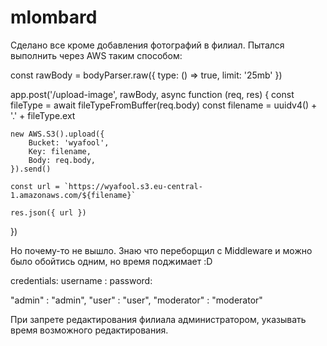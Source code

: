 # mlombard

Сделано все кроме добавления фотографий в филиал. Пытался выполнить через AWS таким способом:

const rawBody = bodyParser.raw({
    type: () => true,
    limit: '25mb'
})

app.post('/upload-image', rawBody, async function (req, res) {
    const fileType = await fileTypeFromBuffer(req.body)
    const filename = uuidv4() + '.' + fileType.ext

    new AWS.S3().upload({
        Bucket: 'wyafool',
        Key: filename,
        Body: req.body,
    }).send()

    const url = `https://wyafool.s3.eu-central-1.amazonaws.com/${filename}`

    res.json({ url })
})

Но почему-то не вышло.
Знаю что переборщил с Middleware и можно было обойтись одним, но время поджимает :D

credentials:
username : password:

"admin" : "admin",
"user" : "user",
"moderator" : "moderator" 

При запрете редактирования филиала администратором, указывать время возможного редактирования. 
